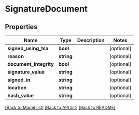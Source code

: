 # SignatureDocument

## Properties
Name | Type | Description | Notes
------------ | ------------- | ------------- | -------------
**signed_using_tsa** | **bool** |  | [optional] 
**reason** | **string** |  | [optional] 
**document_integrity** | **bool** |  | [optional] 
**signature_value** | **string** |  | [optional] 
**signed_in** | **string** |  | [optional] 
**location** | **string** |  | [optional] 
**hash_value** | **string** |  | [optional] 

[[Back to Model list]](../README.md#documentation-for-models) [[Back to API list]](../README.md#documentation-for-api-endpoints) [[Back to README]](../README.md)


